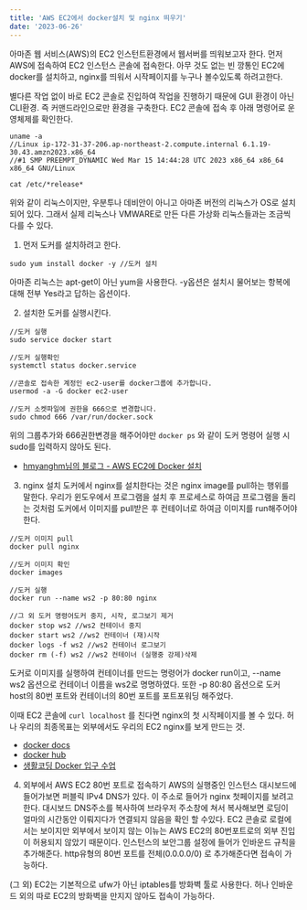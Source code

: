 ```yaml
---
title: 'AWS EC2에서 docker설치 및 nginx 띄우기'
date: '2023-06-26'
---
```


아마존 웹 서비스(AWS)의 EC2 인스턴트환경에서 웹서버를 띄워보고자 한다.
먼저 AWS에 접속하여 EC2 인스턴스 콘솔에 접속한다.
아무 것도 없는 빈 깡통인 EC2에 docker를 설치하고, nginx를 띄워서 시작페이지를 누구나 볼수있도록 하려고한다.

별다른 작업 없이 바로 EC2 콘솔로 진입하여 작업을 진행하기 때문에 GUI 환경이 아닌 CLI환경. 즉 커맨드라인으로만 환경을 구축한다.
EC2 콘솔에 접속 후 아래 명령어로 운영체제를 확인한다.
```linux
uname -a
//Linux ip-172-31-37-206.ap-northeast-2.compute.internal 6.1.19-30.43.amzn2023.x86_64
//#1 SMP PREEMPT_DYNAMIC Wed Mar 15 14:44:28 UTC 2023 x86_64 x86_64 x86_64 GNU/Linux

cat /etc/*release*
```
위와 같이 리눅스이지만, 우분투나 데비안이 아니고 아마존 버전의 리눅스가 OS로 설치되어 있다.
그래서 실제 리눅스나 VMWARE로 만든 다른 가상화 리눅스들과는 조금씩 다를 수 있다.

1. 먼저 도커를 설치하려고 한다.
```
sudo yum install docker -y //도커 설치
```
아마존 리눅스는 apt-get이 아닌 yum을 사용한다.
-y옵션은 설치시 물어보는 항복에 대해 전부 Yes라고 답하는 옵션이다.

2. 설치한 도커를 실행시킨다.
```
//도커 실행
sudo service docker start

//도커 실행확인
systemctl status docker.service 

//콘솔로 접속한 계정인 ec2-user를 docker그룹에 추가합니다.
usermod -a -G docker ec2-user 

//도커 소켓파일에 권한을 666으로 변경합니다.
sudo chmod 666 /var/run/docker.sock
```
위의 그룹추가와 666권한변경을 해주어야만 ```docker ps``` 와 같이 도커 명령어 실행 시 sudo를 입력하지 않아도 된다.
- [hmyanghm님의 블로그 - AWS EC2에 Docker 설치](https://velog.io/@hmyanghm/AWS-EC2%EC%97%90-Docker-%EC%84%A4%EC%B9%98)

3. nginx 설치
도커에서 nginx를 설치한다는 것은 nginx image를 pull하는 행위를 말한다.
우리가 윈도우에서 프로그램을 설치 후 프로세스로 하여금 프로그램을 돌리는 것처럼
도커에서 이미지를 pull받은 후 컨테이너로 하여금 이미지를 run해주어야 한다.
```
//도커 이미지 pull
docker pull nginx

//도커 이미지 확인
docker images

//도커 실행
docker run --name ws2 -p 80:80 nginx

//그 외 도커 명령어도커 중지, 시작, 로그보기 제거
docker stop ws2 //ws2 컨테이너 중지
docker start ws2 //ws2 컨테이너 (재)시작
docker logs -f ws2 //ws2 컨테이너 로그보기
docker rm (-f) ws2 //ws2 컨테이너 (실행중 강제)삭제

```
도커로 이미지를 실행하여 컨테이너를 만드는 명령어가 docker run이고, 
--name ws2 옵션으로 컨테이너 이름을 ws2로 명명하였다.
또한 -p 80:80 옵션으로 도커 host의 80번 포트와 컨테이너의 80번 포트를 포트포워딩 해주었다.

이때 EC2 콘솔에 ```curl localhost``` 를 친다면 nginx의 첫 시작페이지를 볼 수 있다.
허나 우리의 최종목표는 외부에서도 우리의 EC2 nginx를 보게 만드는 것.

- [docker docs](https://docs.docker.com/engine/reference/commandline/run/)
- [docker hub](https://hub.docker.com/_/nginx)
- [생활코딩 Docker 입구 수업](https://opentutorials.org/course/4781/30609)

4. 외부에서 AWS EC2 80번 포트로 접속하기
AWS의 실행중인 인스턴스 대시보드에 들어가보면 퍼블릭 IPv4 DNS가 있다. 이 주소로 들어가 nginx 첫페이지를 보려고 한다.
대시보드 DNS주소를 복사하여 브라우저 주소창에 쳐서 복사해보면 로딩이 얼마의 시간동안 이뤄지다가 연결되지 않음을 확인 할 수있다.
EC2 콘솔로 로컬에서는 보이지만 외부에서 보이지 않는 이뉴는 AWS EC2의 80번포트로의 외부 진입이 허용되지 않았기 때문이다.
인스턴스의 보안그룹 설정에 들어가 인바운드 규칙을 추가해준다.
http유형의 80번 포트를 전체(0.0.0.0/0) 로 추가해준다면 접속이 가능하다.

(그 외)
EC2는 기본적으로 ufw가 아닌 iptables를 방화벽 툴로 사용한다.
허나 인바운드 외의 따로 EC2의 방화벽을 만지지 않아도 접속이 가능하다.



